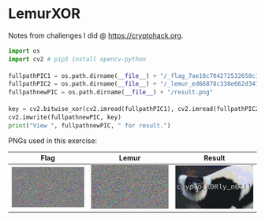 # LemurXOR

Notes from challenges I did @ <https://cryptohack.org>.

``` python
import os
import cv2 # pip3 install opencv-python 

fullpathPIC1 = os.path.dirname(__file__) + "/_flag_7ae18c704272532658c10b5faad06d74.png"
fullpathPIC2 = os.path.dirname(__file__) + "/_lemur_ed66878c338e662d3473f0d98eedbd0d.png"
fullpathnewPIC = os.path.dirname(__file__) + "/result.png"

key = cv2.bitwise_xor(cv2.imread(fullpathPIC1), cv2.imread(fullpathPIC2))
cv2.imwrite(fullpathnewPIC, key)
print("View ", fullpathnewPIC, " for result.")
```

PNGs used in this exercise:

|Flag|Lemur|Result|
|--|--|---|
|![Flag](_flag_7ae18c704272532658c10b5faad06d74.png)|![Lemur](_lemur_ed66878c338e662d3473f0d98eedbd0d.png)|![result](_result.png)

